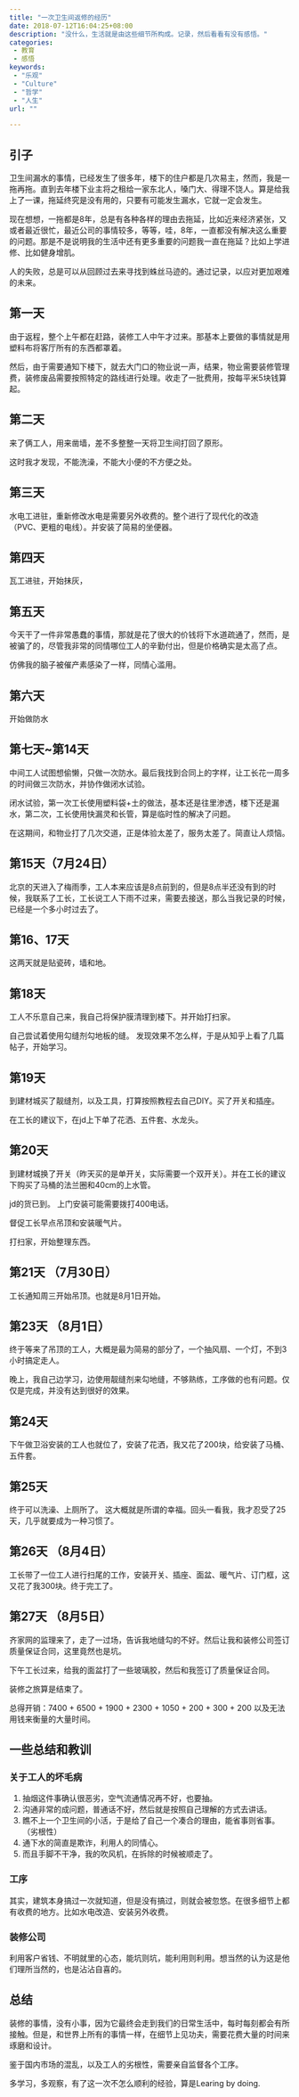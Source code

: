 ```yaml
---
title: "一次卫生间返修的经历"
date: 2018-07-12T16:04:25+08:00
description: "没什么，生活就是由这些细节所构成。记录，然后看看有没有感悟。"
categories:
 - 教育
 - 感悟
keywords:
 - "乐观"
 - "Culture"
 - "哲学"
 - "人生"
url: ""

---
```


## 引子

卫生间漏水的事情，已经发生了很多年，楼下的住户都是几次易主，然而，我是一拖再拖。直到去年楼下业主将之租给一家东北人，嗓门大、得理不饶人。算是给我上了一课，拖延终究是没有用的，只要有可能发生漏水，它就一定会发生。

现在想想，一拖都是8年，总是有各种各样的理由去拖延，比如近来经济紧张，又或者最近很忙，最近公司的事情较多，等等，哇，8年，一直都没有解决这么重要的问题。那是不是说明我的生活中还有更多重要的问题我一直在拖延？比如上学进修、比如健身增肌。

人的失败，总是可以从回顾过去来寻找到蛛丝马迹的。通过记录，以应对更加艰难的未来。

## 第一天

由于返程，整个上午都在赶路，装修工人中午才过来。那基本上要做的事情就是用塑料布将客厅所有的东西都罩着。

然后，由于需要通知下楼下，就去大门口的物业说一声，结果，物业需要装修管理费，装修废品需要按照特定的路线进行处理。收走了一批费用，按每平米5块钱算起。

## 第二天

来了俩工人，用来凿墙，差不多整整一天将卫生间打回了原形。

这时我才发现，不能洗澡，不能大小便的不方便之处。

## 第三天

水电工进驻，重新修改水电是需要另外收费的。整个进行了现代化的改造（PVC、更粗的电线）。并安装了简易的坐便器。

## 第四天

瓦工进驻，开始抹灰，

## 第五天

今天干了一件非常愚蠢的事情，那就是花了很大的价钱将下水道疏通了，然而，是被骗了的，尽管我非常的同情哪位工人的辛勤付出，但是价格确实是太高了点。

仿佛我的脑子被催产素感染了一样，同情心滥用。

## 第六天

开始做防水

## 第七天~第14天

中间工人试图想偷懒，只做一次防水。最后我找到合同上的字样，让工长花一周多的时间做三次防水，并协作做闭水试验。

闭水试验，第一次工长使用塑料袋+土的做法，基本还是往里渗透，楼下还是漏水，第二次，工长使用快漏灵和长管，算是临时性的解决了问题。

在这期间，和物业打了几次交道，正是体验太差了，服务太差了。简直让人烦恼。

## 第15天（7月24日）

北京的天进入了梅雨季，工人本来应该是8点前到的，但是8点半还没有到的时候，我联系了工长，工长说工人下雨不过来，需要去接送，那么当我记录的时候，已经是一个多小时过去了。

## 第16、17天

这两天就是贴瓷砖，墙和地。

## 第18天

工人不乐意自己来，我自己将保护膜清理到楼下。并开始打扫家。

自己尝试着使用勾缝剂勾地板的缝。 发现效果不怎么样，于是从知乎上看了几篇帖子，开始学习。

## 第19天

到建材城买了靓缝剂，以及工具，打算按照教程去自己DIY。买了开关和插座。

在工长的建议下，在jd上下单了花洒、五件套、水龙头。

## 第20天

到建材城换了开关（昨天买的是单开关，实际需要一个双开关）。并在工长的建议下购买了马桶的法兰圈和40cm的上水管。

jd的货已到。 上门安装可能需要拨打400电话。

督促工长早点吊顶和安装暖气片。

打扫家，开始整理东西。

## 第21天 （7月30日）

工长通知周三开始吊顶。也就是8月1日开始。

## 第23天 （8月1日）

终于等来了吊顶的工人，大概是最为简易的部分了，一个抽风扇、一个灯，不到3小时搞定走人。

晚上，我自己边学习，边使用靓缝剂来勾地缝，不够熟练，工序做的也有问题。仅仅是完成，并没有达到很好的效果。

## 第24天

下午做卫浴安装的工人也就位了，安装了花洒，我又花了200块，给安装了马桶、五件套。

## 第25天

终于可以洗澡、上厕所了。 这大概就是所谓的幸福。回头一看我，我才忍受了25天，几乎就要成为一种习惯了。

## 第26天 （8月4日）

工长带了一位工人进行扫尾的工作，安装开关、插座、面盆、暖气片、订门框，这又花了我300块。终于完工了。

## 第27天 （8月5日）

齐家网的监理来了，走了一过场，告诉我地缝勾的不好。然后让我和装修公司签订质量保证合同，这里竟然也是坑。

下午工长过来，给我的面盆打了一些玻璃胶，然后和我签订了质量保证合同。

装修之旅算是结束了。

总得开销：7400 + 6500 + 1900 + 2300 + 1050 + 200 + 300 + 200 以及无法用钱来衡量的大量时间。

## 一些总结和教训

### 关于工人的坏毛病

1. 抽烟这件事确认很恶劣，空气流通情况再不好，也要抽。
2. 沟通非常的成问题，普通话不好，然后就是按照自己理解的方式去讲话。
3. 瞧不上一个卫生间的小活，于是给了自己一个凑合的理由，能省事则省事。（劣根性）
4. 通下水的简直是欺诈，利用人的同情心。
5. 而且手脚不干净，我的吹风机，在拆除的时候被顺走了。

### 工序

其实，建筑本身搞过一次就知道，但是没有搞过，则就会被忽悠。在很多细节上都有收费的地方。比如水电改造、安装另外收费。


### 装修公司

利用客户省钱、不明就里的心态，能坑则坑，能利用则利用。想当然的认为这是他们理所当然的，也是沾沾自喜的。


## 总结

装修的事情，没有小事，因为它最终会走到我们的日常生活中，每时每刻都会有所接触。但是，和世界上所有的事情一样，在细节上见功夫，需要花费大量的时间来琢磨和设计。

鉴于国内市场的混乱，以及工人的劣根性，需要亲自监督各个工序。

多学习，多观察，有了这一次不怎么顺利的经验，算是Learing by doing.
